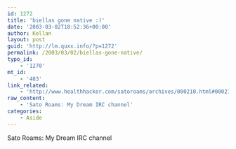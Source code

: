 ```yaml
---
id: 1272
title: 'biellas gone native :)'
date: '2003-03-02T18:52:36+00:00'
author: Kellan
layout: post
guid: 'http://lm.quxx.info/?p=1272'
permalink: /2003/03/02/biellas-gone-native/
typo_id:
    - '1270'
mt_id:
    - '483'
link_related:
    - 'http://www.healthhacker.com/satoroams/archives/000210.html#000210'
raw_content:
    - 'Sato Roams: My Dream IRC channel'
categories:
    - Aside
---
```


Sato Roams: My Dream IRC channel